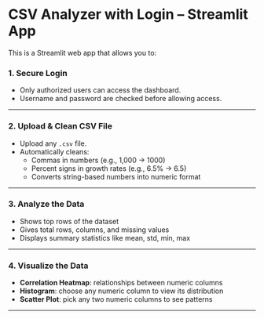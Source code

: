 #  CSV Analyzer with Login – Streamlit App

This is a Streamlit web app that allows you to:

###  1. Secure Login
- Only authorized users can access the dashboard.
- Username and password are checked before allowing access.

---

###  2. Upload & Clean CSV File
- Upload any `.csv` file.
- Automatically cleans:
  - Commas in numbers (e.g., 1,000 → 1000)
  - Percent signs in growth rates (e.g., 6.5% → 6.5)
  - Converts string-based numbers into numeric format

---

###  3. Analyze the Data
- Shows top rows of the dataset
- Gives total rows, columns, and missing values
- Displays summary statistics like mean, std, min, max

---

###  4. Visualize the Data
- **Correlation Heatmap**: relationships between numeric columns
- **Histogram**: choose any numeric column to view its distribution
- **Scatter Plot**: pick any two numeric columns to see patterns

---

 

